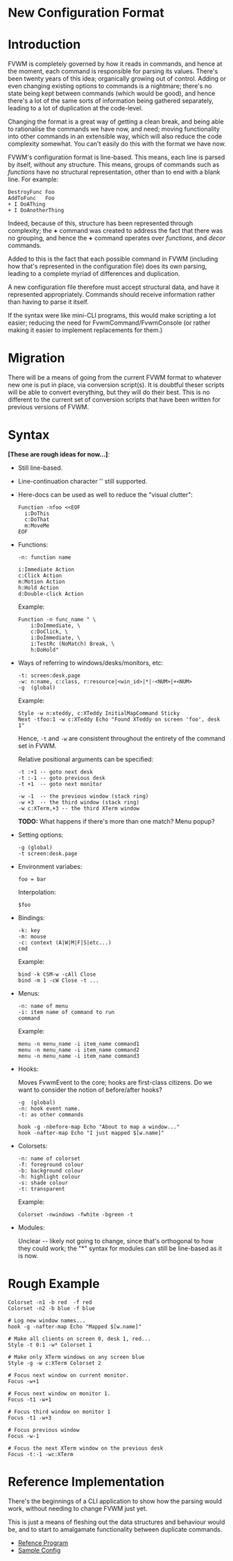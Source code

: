 New Configuration Format
========================

Introduction
============

FVWM is completely governed by how it reads in commands, and hence at the
moment, each command is responsible for parsing its values.  There's been
twenty years of this idea; organically growing out of control.  Adding or even
changing existing options to commands is a nightmare; there's no state being
kept between commands (which would be good), and hence there's a lot of the
same sorts of information being gathered separately, leading to a lot of
duplication at the code-level.

Changing the format is a great way of getting a clean break, and being able to
rationalise the commands we have now, and need; moving functionality into
other commands in an extensible way, which will also reduce the code
complexity somewhat.  You can't easily do this with the format we have now.

FVWM's configuration format is line-based.  This means, each line is parsed by
itself, without any structure.  This means, groups of commands such as
*functions* have no structural representation, other than to end with a blank
line.  For example:

```
DestroyFunc Foo
AddToFunc   Foo
+ I DoAThing
+ I DoAnotherThing

```

Indeed, because of this, structure has been represented through complexity;
the **+** command was created to address the fact that there was no grouping,
and hence the **+** command operates over *functions*, and *decor* commands.

Added to this is the fact that each possible command in FVWM (including how
that's represented in the configuration file) does its own parsing, leading to
a complete myriad of differences and duplication.

A new configuration file therefore must accept structural data, and have it
represented appropriately.  Commands should receive information rather than
having to parse it itself.

If the syntax were like mini-CLI programs, this would make scripting a lot
easier; reducing the need for FvwmCommand/FvwmConsole (or rather making it
easier to implement replacements for them.)

Migration
=========

There will be a means of going from the current FVWM format to whatever new
one is put in place, via conversion script(s).  It is doubtful theser scripts
will be able to convert everything, but they will do their best.  This is no
different to the current set of conversion scripts that have been written for
previous versions of FVWM.

Syntax
======

**[These are rough ideas for now...]**:

* Still line-based.

* Line-continuation character '\' still supported.

* Here-docs can be used as well to reduce the "visual clutter":

  ```
  Function -nfoo <<EOF
	i:DoThis
	c:DoThat
	m:MoveMe
  EOF
  ```

* Functions:

  ```
  -n: function name

  i:Immediate Action
  c:Click Action
  m:Motion Action
  h:Hold Action
  d:Double-click Action
  ```

  Example:


  ```
  Function -n func_name " \
	  i:DoImmediate, \
	  c:DoClick, \
	  i:DoImmediate, \
	  i:TestRc (NoMatch) Break, \
	  h:DoHold"
  ```

* Ways of referring to windows/desks/monitors, etc:

  ```
  -t: screen:desk.page
  -w: n:name, c:class, r:resource|<win_id>|*|-<NUM>|+<NUM>
  -g  (global)
  ```

  Example:

  ```
  Style -w n:xteddy, c:XTeddy InitialMapCommand Sticky
  Next -tfoo:1 -w c:XTeddy Echo "Found XTeddy on screen 'foo', desk 1"
  ```

  Hence, `-t` and `-w` are consistent throughout the entirety of the command
  set in FVWM.

  Relative positional arguments can be specified:

  ```
  -t :+1 -- goto next desk
  -t :-1 -- goto previous desk
  -t +1  -- goto next monitor

  -w -1  -- the previous window (stack ring)
  -w +3  -- the third window (stack ring)
  -w c:XTerm,+3 -- the third XTerm window
  ```

  **TODO:** What happens if there's more than one match?  Menu popup?

* Setting options:

  ```
  -g (global)
  -t screen:desk.page
  ```

* Environment variabes:

  ```
  foo = bar
  ```

  Interpolation:

  ```
  $foo
  ```

* Bindings:

  ```
  -k: key
  -m: mouse
  -c: context (A|W|M|F|S|etc...)
  cmd
  ```

  Example:

  ```
  bind -k CSM-w -cAll Close
  bind -m 1 -cW Close -t ...
  ```

* Menus:
 
  ```
  -n: name of menu
  -i: item name of command to run
  command
  ```

  Example:


  ```
  menu -n menu_name -i item_name command1
  menu -n menu_name -i item_name command2
  menu -n menu_name -i item_name command3
  ```

* Hooks:

  Moves FvwmEvent to the core; hooks are first-class citizens.
  Do we want to consider the notion of before/after hooks?

  ```
  -g  (global)
  -n: hook event name.
  -t: as other commands
  ```

  ```
  hook -g -nbefore-map Echo "About to map a window..."
  hook -nafter-map Echo "I just mapped $[w.name]"
  ```

* Colorsets:

  ```
  -n: name of colorset
  -f: foreground colour
  -b: background colour
  -h: highlight colour
  -s: shade colour
  -t: transparent
  ```

  Example:

  ```
  Colorset -nwindows -fwhite -bgreen -t
  ```

* Modules:

  Unclear -- likely not going to change, since that's orthogonal to how they
  could work; the "*" syntax for modules can still be line-based as it is now.

Rough Example
=============

```
Colorset -n1 -b red  -f red
Colorset -n2 -b blue -f blue

# Log new window names...
hook -g -nafter-map Echo "Mapped $[w.name]"

# Make all clients on screen 0, desk 1, red...
Style -t 0:1 -w* Colorset 1

# Make only XTerm windows on any screen blue
Style -g -w c:XTerm Colorset 2

# Focus next window on current monitor.
Focus -w+1

# Focus next window on monitor 1.
Focus -t1 -w+1

# Focus third window on monitor 1
Focus -t1 -w+3

# Focus previous window
Focus -w-1

# Focus the next XTerm window on the previous desk
Focus -t:-1 -wc:XTerm
```

Reference Implementation
========================

There's the beginnings of a CLI application to show how the parsing would
work, without needing to change FVWM just yet.

This is just a means of fleshing out the data structures and behaviour would
be, and to start to amalgamate functionality between duplicate commands.

* [Refence Program](../config/config.c)
* [Sample Config](../config/config_file)
